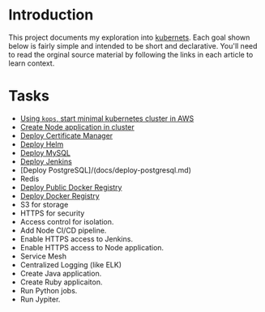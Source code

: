 # Introduction

This project documents my exploration into [kubernets](https://kubernetes.io/). Each goal shown below is fairly simple and intended to be short and declarative. You'll need to read the orginal source material by following the links in each article to learn context.

# Tasks

* [Using `kops`, start minimal kubernetes cluster in AWS](docs/create-cluster.md)
* [Create Node application in cluster](docs/deploy-node-application.md)
* [Deploy Certificate Manager](docs/deploy-cert-manager.md)
* [Deploy Helm](docs/deploy-helm.md)
* [Deploy MySQL](docs/deploy-mysql.md)
* [Deploy Jenkins](docs/deploy-jenkins.md)
* [Deploy PostgreSQL]/(docs/deploy-postgresql.md)
* Redis
* [Deploy Public Docker Registry](docs/deploy-public-docker-registry.md)
* [Deploy Docker Registry](docs/deploy-docker-registry.md)
* S3 for storage
* HTTPS for security
* Access control for isolation.
* Add Node CI/CD pipeline.
* Enable HTTPS access to Jenkins.
* Enable HTTPS access to Node application.
* Service Mesh
* Centralized Logging (like ELK)
* Create Java application.
* Create Ruby applicaiton.
* Run Python jobs.
* Run Jypiter.
